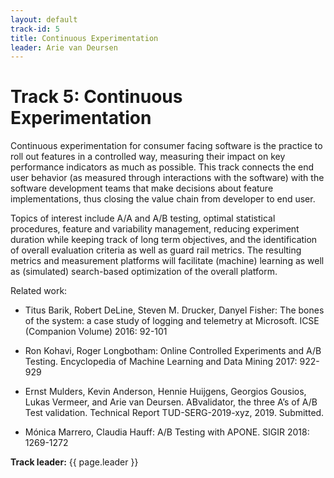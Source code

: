 ```yaml
---
layout: default
track-id: 5
title: Continuous Experimentation
leader: Arie van Deursen
---
```


# Track 5: Continuous Experimentation

Continuous experimentation for consumer facing software is the practice to roll out features in a controlled way, measuring their impact on key performance indicators as much as possible.
This track connects the end user behavior (as measured through interactions with the software) with the software development teams that make decisions about feature implementations, thus closing the value chain from developer to end user.

Topics of interest include A/A and A/B testing, optimal statistical procedures, feature and variability management, reducing experiment duration while keeping track of long term objectives, and the identification of overall evaluation criteria as well as guard rail metrics.
The resulting metrics and measurement platforms will facilitate (machine) learning as well as (simulated) search-based optimization of the overall platform.

Related work:

- Titus Barik, Robert DeLine, Steven M. Drucker, Danyel Fisher:
The bones of the system: a case study of logging and telemetry at Microsoft. ICSE (Companion Volume) 2016: 92-101

- Ron Kohavi, Roger Longbotham: Online Controlled Experiments and A/B Testing. Encyclopedia of Machine Learning and Data Mining 2017: 922-929

- Ernst Mulders, Kevin Anderson, Hennie Huijgens, Georgios Gousios, Lukas Vermeer, and Arie van Deursen. ABvalidator, the three A’s of A/B Test validation. Technical Report TUD-SERG-2019-xyz, 2019. Submitted.

- Mónica Marrero, Claudia Hauff: A/B Testing with APONE. SIGIR 2018: 1269-1272

**Track leader:** {{ page.leader }}
